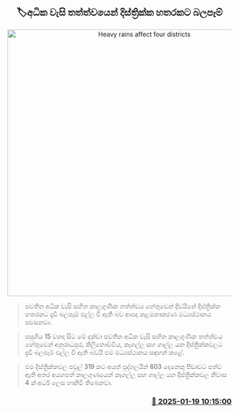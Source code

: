 <p align='center'><b><h2 align='center' title='Heavy rains affect four districts'>🏷අධික වැසි තත්ත්වයෙන් දිස්ත්‍රික්ක හතරකට බලපෑම්</h2></b></p>
<p align='center'><img src='https://helakuru.sgp1.cdn.digitaloceanspaces.com/esana/images/lib/flood-peoples-archived.jpg' width='600' alt='Heavy rains affect four districts'></p>

> පවතින අධික වැසි සහිත කාලගුණික තත්ත්වය හේතුවෙන් දිවයිනේ දිස්ත්‍රික්ක හතරකට දැඩි බලපෑම් එල්ල වී ඇති බව ආපදා කළමනාකරණ මධ්‍යස්ථානය පවසනවා.

> පසුගිය 15 වනදා සිට මේ දක්වා පවතින අධික වැසි සහිත කාලගුණික තත්ත්වය හේතුවෙන් අනුරාධපුර, කිලිනොච්චිය, කෑගල්ල සහ ගාල්ල යන දිස්ත්‍රික්කවලට දැඩි බලපෑම් එල්ල වී ඇති බවයි එම මධ්‍යස්ථානය සඳහන් කළේ.

> එම දිස්ත්‍රික්කවල පවුල් 319 කට අයත් පුද්ගලයින් 603 දෙනෙකු පීඩාවට පත්ව ඇති අතර අයහපත් කාලගුණයෙන් කෑගල්ල සහ ගාල්ල යන දිස්ත්‍රික්කවල නිවාස 4 ක් අර්ධ ලෙස හානිවී ති‍බෙනවා.



<h3 align='right'><a href='https://www.helakuru.lk/esana/p/106683/'>📅 2025-01-19 10:15:00</a></h3>
